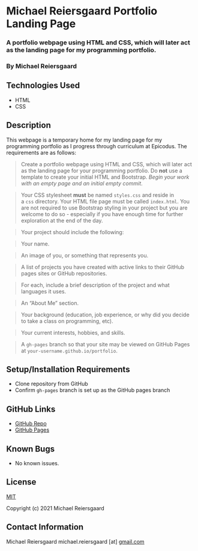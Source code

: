 # Michael Reiersgaard Portfolio Landing Page

### A portfolio webpage using HTML and CSS, which will later act as the landing page for my programming portfolio.

### By Michael Reiersgaard

## Technologies Used

- HTML
- CSS

## Description

This webpage is a temporary home for my landing page for my programming portfolio as I progress through curriculum at Epicodus. The requirements are as follows:

> Create a portfolio webpage using HTML and CSS, which will later act as the landing page for your programming portfolio. Do **not** use a template to create your initial HTML and Bootstrap. *Begin your work with an empty page and an initial empty commit*.

> Your CSS stylesheet **must** be named `styles.css` and reside in a `css` directory. Your HTML file page must be called `index.html`. You are not required to use Bootstrap styling in your project but you are welcome to do so - especially if you have enough time for further exploration at the end of the day.

> Your project should include the following:

> Your name.

> An image of you, or something that represents you.

> A list of projects you have created with active links to their GitHub pages sites or GitHub repositories.

> For each, include a brief description of the project and what languages it uses.

> An “About Me” section.

> Your background (education, job experience, or why did you decide to take a class on programming, etc).

> Your current interests, hobbies, and skills.

> A `gh-pages` branch so that your site may be viewed on GitHub Pages at `your-username.github.io/portfolio`.

## Setup/Installation Requirements

- Clone repository from GitHub
- Confirm `gh-pages` branch is set up as the GitHub pages branch

## GitHub Links
- [GitHub Repo](https://github.com/mireie/portfolio)
- [GitHub Pages](https://mireie.github.io/portfolio/)

## Known Bugs

- No known issues.

## License

[MIT](https://en.wikipedia.org/wiki/MIT_License)

Copyright (c) 2021 Michael Reiersgaard

## Contact Information

Michael Reiersgaard michael.reiersgaard [at] [gmail.com](http://gmail.com/)
